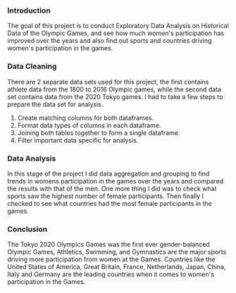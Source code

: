### Introduction
The goal of this project is to conduct Exploratory Data Analysis on Historical Data of the Olympic Games, and see how much women's participation has improved over the years and also find out sports and countries driving women's participation in the games.

### Data Cleaning
There are 2 separate data sets used for this project, the first contains athlete data from the 1800 to 2016 Olympic games, while the second data set contains data from the 2020 Tokyo games. I had to take a few steps to prepare the data set for analysis.
1. Create matching columns for both dataframes.
2. Format data types of columns in each dataframe.
3. Joining both tables together to form a single dataframe.
4. Filter important data specific for analysis.

### Data Analysis
In this stage of the project I did data aggregation and grouping to find trends in womens participation in the games over the years and compared the results with that of the men. One more thing I did was to check what sports saw the highest number of female participants. Then finally I checked to see what countries had the most female participants in the games. 

### Conclusion
The Tokyo 2020 Olympics Games was the first ever gender-balanced Olympic Games, Athletics, Swimming, and Gymnastics are the major sports driving more participation from women at the Games. Countries like the United States of America, Great Britain, France, Netherlands, Japan, China, Italy and Germany are the leading countries when it comes to women's participation in the Games.
